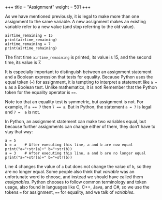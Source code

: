 +++
title = "Assignment"
weight = 501
+++

As we have mentioned previously, it is legal to make more than one assignment to the
same variable. A new assignment makes an existing variable refer to a new value
(and stop referring to the old value).

```
airtime_remaining = 15
print(airtime_remaining)
airtime_remaining = 7
print(airtime_remaining)
```

The first time ```airtime_remaining``` is
printed, its value is 15, and the second time, its value is 7.

It is especially important to distinguish between an
assignment statement and a Boolean expression that tests for equality.
Because Python uses the equal token (```=```) for assignment,
it is tempting to interpret a statement like
```a = b``` as a Boolean test.  Unlike mathematics, it is not!  Remember that the Python token
for the equality operator is ```==```.

Note too that an equality test is symmetric, but assignment is not. For example,
if ```a == 7``` then ```7 == a```. But in Python, the statement ```a = 7```
is legal and ```7 =  a``` is not.

In Python, an assignment statement can make
two variables equal, but because further assignments can change either of them,
they don&#8217;t have to stay that way:

```
a = 5
b = a    # After executing this line, a and b are now equal
print("a="+str(a)+" b="+str(b))
a = 3    # After executing this line, a and b are no longer equal
print("a="+str(a)+" b="+str(b))
```

Line 4 changes the value of ```a``` but does not change the value of
```b```, so they are no longer equal. Some
people also think that *variable* was an unfortunate word to choose, and instead
we should have called them *assignables*.  Python chooses to
follow common terminology and token usage, also found in languages like C, C++, Java, and C#,
so we use the tokens ```=``` for assignment, ```==``` for equality, and we talk of *variables*.

